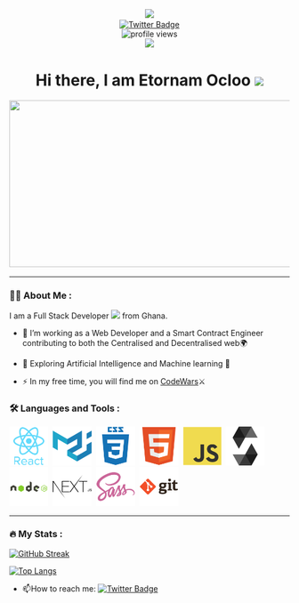 <div>
  <div id="header" align="center">
    <img src="https://media.giphy.com/media/IeRdg7gLkfK1ly2mFU/giphy.gif" width="100"/>
  </div>
  <div id ="badges" align="center">
  <a href="https://twitter.com/0xDevSenpai">
    <img src="https://img.shields.io/badge/Twitter-blue?style=for-the-badge&logo=twitter&logoColor=white" alt="Twitter Badge"/>
  </a>
    
  </div>
  <div align="center">
    <img  src="https://komarev.com/ghpvc/?username=dev0cloo&style=for-the-badge&color=green" alt="profile views"/></br>
  <a href="https://www.codewars.com/users/dev0cloo" alt="codewars ranks">
    <img src="https://www.codewars.com/users/dev0cloo/badges/large"/></a>
    <h1>
    Hi there, I am Etornam Ocloo
    <img src="https://media.giphy.com/media/hvRJCLFzcasrR4ia7z/giphy.gif" width="30px"/>
    </h1>

  </div>
  
  <div align="center">
    <img src="https://media.giphy.com/media/dWesBcTLavkZuG35MI/giphy.gif" width="600" height="300"/>
    
  </div>

  ---

### :man_technologist: About Me :
I am a Full Stack Developer <img src="https://media.giphy.com/media/WUlplcMpOCEmTGBtBW/giphy.gif" width="30"> from Ghana.

  
- :speech_balloon: I’m working as a Web Developer and a Smart Contract Engineer contributing to both the Centralised and Decentralised web:earth_africa:

- :telescope: Exploring Artificial Intelligence and Machine learning :robot:

- :zap: In my free time, you will find me on <a href="https://www.codewars.com/users/dev0cloo">CodeWars</a>:crossed_swords:
  
  
  
  
### :hammer_and_wrench: Languages and Tools :  
  <div>
  <img src="https://github.com/devicons/devicon/blob/master/icons/react/react-original-wordmark.svg" title="React" alt="React" width="70" height="70"/>&nbsp;
  <img src="https://github.com/devicons/devicon/blob/master/icons/materialui/materialui-original.svg" title="Material UI" alt="Material UI" width="70" height="70"/>&nbsp;
  <img src="https://github.com/devicons/devicon/blob/master/icons/css3/css3-plain-wordmark.svg"  title="CSS3" alt="CSS" width="70" height="70"/>&nbsp;
  <img src="https://github.com/devicons/devicon/blob/master/icons/html5/html5-original.svg" title="HTML5" alt="HTML" width="70" height="70"/>&nbsp;
  <img src="https://github.com/devicons/devicon/blob/master/icons/javascript/javascript-original.svg" title="JavaScript" alt="JavaScript" width="70" height="70"/>&nbsp;
  <img src="https://github.com/devicons/devicon/blob/master/icons/solidity/solidity-original.svg" title="Solidity" alt="NodeJS" width="70" height="70"/>&nbsp;
  <img src="https://github.com/devicons/devicon/blob/master/icons/nodejs/nodejs-original-wordmark.svg" title="NodeJS" alt="NodeJS" width="70" height="70"/>&nbsp;
  <img src="https://github.com/devicons/devicon/blob/master/icons/nextjs/nextjs-original-wordmark.svg" title="NextJS" alt="Javascript" width="70" height="70"/>&nbsp;
  <img src = "https://github.com/devicons/devicon/blob/master/icons/sass/sass-original.svg" alt="Javascript" width="70" height="70"/>&nbsp;
  <img src="https://github.com/devicons/devicon/blob/master/icons/git/git-original-wordmark.svg" title="Git" alt="Git" width="70" height="70" /></div>
  
---

### :fire: My Stats :
[![GitHub Streak](https://github-readme-streak-stats.herokuapp.com?user=dev0cloo&theme=blue-green&hide_border=true&border_radius=10&date_format=j%20M%5B%20Y%5D)](https://git.io/streak-stats)
   
[![Top Langs](https://github-readme-stats.vercel.app/api/top-langs/?username=dev0cloo&layout=compact)](https://github.com/anuraghazra/github-readme-stats)  
    
- :mailbox:How to reach me: [![Twitter Badge](https://img.shields.io/badge/Twitter-blue?style=flat-square&logo=twitter&logoColor=white)](https://twitter.com/0xDevSenpai)
    
 
 
